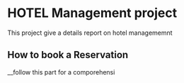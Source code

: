 # HOTEL Management project

This project give a details report on hotel managememnt 
## How to book a Reservation 

__follow this part for a comporehensi
